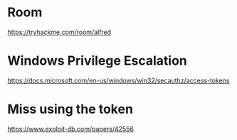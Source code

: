 # Room 
https://tryhackme.com/room/alfred

# Windows Privilege Escalation
https://docs.microsoft.com/en-us/windows/win32/secauthz/access-tokens

# Miss using the token
https://www.exploit-db.com/papers/42556